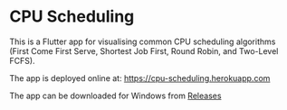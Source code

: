 # CPU Scheduling

This is a Flutter app for visualising common CPU scheduling algorithms (First Come First Serve, Shortest Job First, Round Robin, and Two-Level FCFS).


The app is deployed online at: https://cpu-scheduling.herokuapp.com

The app can be downloaded for Windows from [Releases](https://github.com/markusaksli/scheduling/releases/latest)
